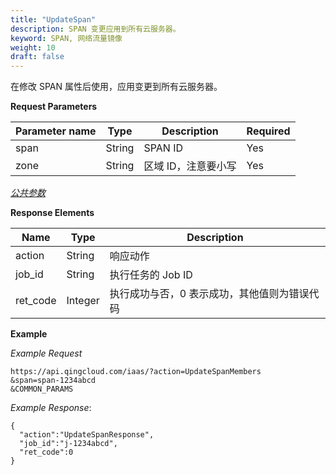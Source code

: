 ```yaml
---
title: "UpdateSpan"
description: SPAN 变更应用到所有云服务器。
keyword: SPAN, 网络流量镜像
weight: 10
draft: false
---
```


在修改 SPAN 属性后使用，应用变更到所有云服务器。

**Request Parameters**

| Parameter name | Type | Description | Required |
| --- | --- | --- | --- |
| span | String | SPAN ID | Yes |
| zone | String | 区域 ID，注意要小写 | Yes |

[_公共参数_](../../get_api/parameters/)

**Response Elements**

| Name | Type | Description |
| --- | --- | --- |
| action | String | 响应动作 |
| job_id | String | 执行任务的 Job ID |
| ret_code | Integer | 执行成功与否，0 表示成功，其他值则为错误代码 |

**Example**

_Example Request_

```
https://api.qingcloud.com/iaas/?action=UpdateSpanMembers
&span=span-1234abcd
&COMMON_PARAMS
```

_Example Response_:

```
{
  "action":"UpdateSpanResponse",
  "job_id":"j-1234abcd",
  "ret_code":0
}
```
